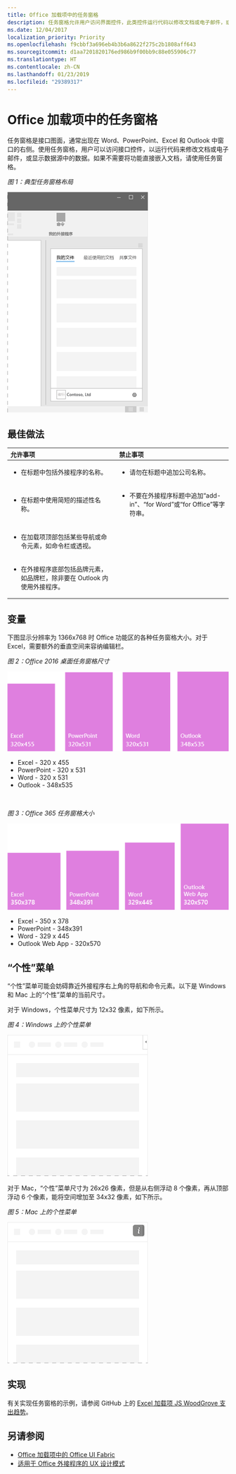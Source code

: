 ```yaml
---
title: Office 加载项中的任务窗格
description: 任务窗格允许用户访问界面控件，此类控件运行代码以修改文档或电子邮件，或显示数据源中的数据。
ms.date: 12/04/2017
localization_priority: Priority
ms.openlocfilehash: f9cbbf3a696eb4b3b6a8622f275c2b1808aff643
ms.sourcegitcommit: d1aa7201820176ed986b9f00bb9c88e055906c77
ms.translationtype: HT
ms.contentlocale: zh-CN
ms.lasthandoff: 01/23/2019
ms.locfileid: "29389317"
---
```

# <a name="task-panes-in-office-add-ins"></a>Office 加载项中的任务窗格
 
任务窗格是接口图面，通常出现在 Word、PowerPoint、Excel 和 Outlook 中窗口的右侧。使用任务窗格，用户可以访问接口控件，以运行代码来修改文档或电子邮件，或显示数据源中的数据。如果不需要将功能直接嵌入文档，请使用任务窗格。

*图 1：典型任务窗格布局*

![显示典型任务窗格布局的图像](../images/overview-with-app-task-pane.png)

## <a name="best-practices"></a>最佳做法

|**允许事项**|**禁止事项**|
|:-----|:--------|
|<ul><li>在标题中包括外接程序的名称。</li></ul>|<ul><li>请勿在标题中追加公司名称。</li></ul>|
|<ul><li>在标题中使用简短的描述性名称。</li></ul>|<ul><li>不要在外接程序标题中追加“add-in”、“for Word”或“for Office”等字符串。</li></ul>|
|<ul><li>在加载项顶部包括某些导航或命令元素，如命令栏或透视。</li></ul>||
|<ul><li>在外接程序底部包括品牌元素，如品牌栏，除非要在 Outlook 内使用外接程序。</li></ul>||


## <a name="variants"></a>变量

下图显示分辨率为 1366x768 时 Office 功能区的各种任务窗格大小。对于 Excel，需要额外的垂直空间来容纳编辑栏。  

*图 2：Office 2016 桌面任务窗格尺寸*

![显示尺寸为 1366x768 的桌面任务窗格的图像](../images/add-in-taskpane-sizes-desktop.png)

- Excel - 320 x 455
- PowerPoint - 320 x 531
- Word - 320 x 531
- Outlook - 348x535

<br/>

*图 3：Office 365 任务窗格大小*

![显示尺寸为 1366x768 的桌面任务窗格的图像](../images/add-in-taskpane-sizes-online.png)

- Excel - 350 x 378
- PowerPoint - 348x391
- Word - 329 x 445
- Outlook Web App - 320x570

## <a name="personality-menu"></a>“个性”菜单

“个性”菜单可能会妨碍靠近外接程序右上角的导航和命令元素。以下是 Windows 和 Mac 上的“个性”菜单的当前尺寸。

对于 Windows，个性菜单尺寸为 12x32 像素，如下所示。

*图 4：Windows 上的个性菜单*

![显示 Windows 桌面上个性菜单的图像](../images/personality-menu-win.png)

对于 Mac，“个性”菜单尺寸为 26x26 像素，但是从右侧浮动 8 个像素，再从顶部浮动 6 个像素，能将空间增加至 34x32 像素，如下所示。

*图 5：Mac 上的个性菜单*

![显示 Mac 桌面上个性菜单的图像](../images/personality-menu-mac.png)

## <a name="implementation"></a>实现

有关实现任务窗格的示例，请参阅 GitHub 上的 [Excel 加载项 JS WoodGrove 支出趋势](https://github.com/OfficeDev/Excel-Add-in-WoodGrove-Expense-Trends)。 


## <a name="see-also"></a>另请参阅

- [Office 加载项中的 Office UI Fabric](office-ui-fabric.md) 
- [适用于 Office 外接程序的 UX 设计模式](https://github.com/OfficeDev/Office-Add-in-UX-Design-Patterns-Code)


